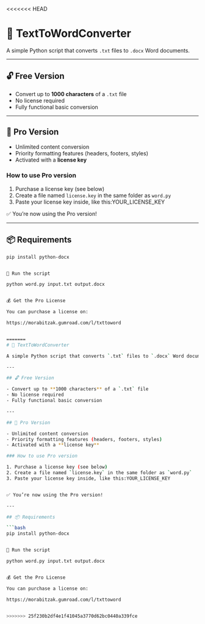 <<<<<<< HEAD
# 📝 TextToWordConverter

A simple Python script that converts `.txt` files to `.docx` Word documents.

---

## 🔓 Free Version

- Convert up to **1000 characters** of a `.txt` file
- No license required
- Fully functional basic conversion

---

## 🔐 Pro Version

- Unlimited content conversion
- Priority formatting features (headers, footers, styles)
- Activated with a **license key**

### How to use Pro version

1. Purchase a license key (see below)
2. Create a file named `license.key` in the same folder as `word.py`
3. Paste your license key inside, like this:YOUR_LICENSE_KEY


✅ You’re now using the Pro version!

---

## 📦 Requirements

```bash
pip install python-docx


🚀 Run the script

python word.py input.txt output.docx


💰 Get the Pro License

You can purchase a license on:

https://morabitzak.gumroad.com/l/txttoword


=======
# 📝 TextToWordConverter

A simple Python script that converts `.txt` files to `.docx` Word documents.

---

## 🔓 Free Version

- Convert up to **1000 characters** of a `.txt` file
- No license required
- Fully functional basic conversion

---

## 🔐 Pro Version

- Unlimited content conversion
- Priority formatting features (headers, footers, styles)
- Activated with a **license key**

### How to use Pro version

1. Purchase a license key (see below)
2. Create a file named `license.key` in the same folder as `word.py`
3. Paste your license key inside, like this:YOUR_LICENSE_KEY


✅ You’re now using the Pro version!

---

## 📦 Requirements

```bash
pip install python-docx


🚀 Run the script

python word.py input.txt output.docx


💰 Get the Pro License

You can purchase a license on:

https://morabitzak.gumroad.com/l/txttoword


>>>>>>> 25f230b2df4e1f41045a3770d62bc0440a339fce
